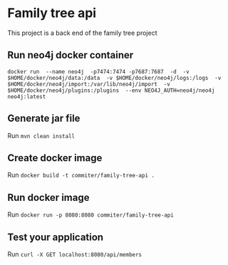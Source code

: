 # Family tree api

This project is a back end of the family tree project

## Run neo4j docker container
`docker run 
    --name neo4j 
    -p7474:7474 -p7687:7687 
    -d 
    -v $HOME/docker/neo4j/data:/data 
    -v $HOME/docker/neo4j/logs:/logs 
    -v $HOME/docker/neo4j/import:/var/lib/neo4j/import 
    -v $HOME/docker/neo4j/plugins:/plugins 
    --env NEO4J_AUTH=neo4j/neo4j 
    neo4j:latest`

## Generate jar file
Run `mvn clean install`

## Create docker image
Run `docker build -t commiter/family-tree-api . `

## Run docker image
Run `docker run -p 8080:8080 commiter/family-tree-api`

## Test your application 
Run `curl -X GET localhost:8080/api/members`